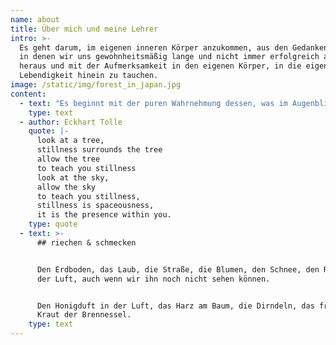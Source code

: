 ```yaml
---
name: about
title: Über mich und meine Lehrer
intro: >-
  Es geht darum, im eigenen inneren Körper anzukommen, aus den Gedankenkreiseln,
  in denen wir uns gewohnheitsmäßig lange und nicht immer erfolgreich aufhalten,
  heraus und mit der Aufmerksamkeit in den eigenen Körper, in die eigene
  Lebendigkeit hinein zu tauchen.
image: /static/img/forest_in_japan.jpg
content:
  - text: "Es beginnt mit der puren Wahrnehmung dessen, was im Augenblick da ist: dem eigenen Atem lauschen, das Geräusch der Schuhe beim Gehen wahrnehmen, die Geräusche der Blätter, durch die der Wind streift, das Vogelzwitschern, das Rauschen der Schwingen der Krähe, die gerade über unsere Köpfe fliegt...\n\nEs sind die feinen, subtilen Geräusche und Klänge die uns immer tiefer hinein führen, in den Raum, in dem wir die eigene Stille wahrnehmen können.\r\n\n## sehen\n\nDas Licht, das auf einem Schneefeld in tausende Funken und alle Farben des Regenbogens zerspringt, das Spiel von Licht und Schatten durch die Blätter; die unendliche Vielfalt der Gestalten der Bäume, das ganze Universum in einem einzigen Blätterdach, mächtige Wurzeln, die Farben von Blättern und Blüten; Wolkenformationen, die über den Köpfen hinweg ziehen und immer wieder das Licht – in allem, das ist."
    type: text
  - author: Eckhart Tolle
    quote: |-
      look at a tree,
      stillness surrounds the tree
      allow the tree 
      to teach you stillness
      look at the sky, 
      allow the sky 
      to teach you stillness,
      stillness is spaceousness, 
      it is the presence within you.
    type: quote
  - text: >-
      ## riechen & schmecken


      Den Erdboden, das Laub, die Straße, die Blumen, den Schnee, den Regen in
      der Luft, auch wenn wir ihn noch nicht sehen können.


      Den Honigduft in der Luft, das Harz am Baum, die Dirndeln, das frische
      Kraut der Brennessel.
    type: text
---
```


